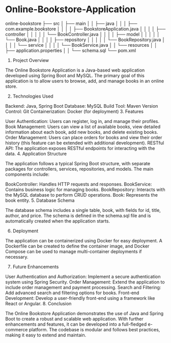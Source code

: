 # Online-Bookstore-Application

online-bookstore
├── src
│   ├── main
│   │   ├── java
│   │   │   ├── com.example.bookstore
│   │   │   │   ├── BookstoreApplication.java
│   │   │   │   ├── controller
│   │   │   │   │   └── BookController.java
│   │   │   │   ├── model
│   │   │   │   │   └── Book.java
│   │   │   │   ├── repository
│   │   │   │   │   └── BookRepository.java
│   │   │   │   └── service
│   │   │   │       └── BookService.java
│   │   └── resources
│   │       ├── application.properties
│   │       └── schema.sql
└── pom.xml

1. Project Overview

The Online Bookstore Application is a Java-based web application developed using Spring Boot and MySQL. The primary goal of this application is to allow users to browse, add, and manage books in an online store.

2. Technologies Used

Backend: Java, Spring Boot
Database: MySQL
Build Tool: Maven
Version Control: Git
Containerization: Docker (for deployment)
3. Features

User Authentication: Users can register, log in, and manage their profiles.
Book Management: Users can view a list of available books, view detailed information about each book, add new books, and delete existing books.
Order Management: Users can place orders for books and view their order history (this feature can be extended with additional development).
RESTful API: The application exposes RESTful endpoints for interacting with the data.
4. Application Structure

The application follows a typical Spring Boot structure, with separate packages for controllers, services, repositories, and models. The main components include:

BookController: Handles HTTP requests and responses.
BookService: Contains business logic for managing books.
BookRepository: Interacts with the MySQL database to perform CRUD operations.
Book: Represents the book entity.
5. Database Schema

The database schema includes a single table, book, with fields for id, title, author, and price. The schema is defined in the schema.sql file and is automatically created when the application starts.

6. Deployment

The application can be containerized using Docker for easy deployment. A Dockerfile can be created to define the container image, and Docker Compose can be used to manage multi-container deployments if necessary.

7. Future Enhancements

User Authentication and Authorization: Implement a secure authentication system using Spring Security.
Order Management: Extend the application to include order management and payment processing.
Search and Filtering: Add advanced search and filtering options for books.
Front-end Development: Develop a user-friendly front-end using a framework like React or Angular.
8. Conclusion

The Online Bookstore Application demonstrates the use of Java and Spring Boot to create a robust and scalable web application. With further enhancements and features, it can be developed into a full-fledged e-commerce platform. The codebase is modular and follows best practices, making it easy to extend and maintain.

